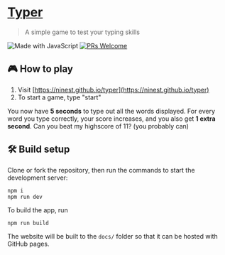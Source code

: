 # [Typer](https://ninest.github.io/typer)

> A simple game to test your typing skills

![Made with JavaScript](https://img.shields.io/badge/Made%20With-JavaScript-black?style=flat-square&)
[![PRs Welcome](https://img.shields.io/badge/PRs-welcome-brightgreen.svg?style=flat-square)](http://makeapullrequest.com)

## 🎮 How to play
1. Visit [https://ninest.github.io/typer](https://ninest.github.io/typer)
2. To start a game, type "start"

You now have **5 seconds** to type out all the words displayed. For every word you type correctly, your score increases, and you also get **1 extra second**. Can you beat my highscore of 11? (you probably can)


## 🛠 Build setup
Clone or fork the repository, then run the commands to start the development server:

```
npm i
npm run dev
```

To build the app, run

```
npm run build
```

The website will be built to the `docs/` folder so that it can be hosted with GitHub pages.